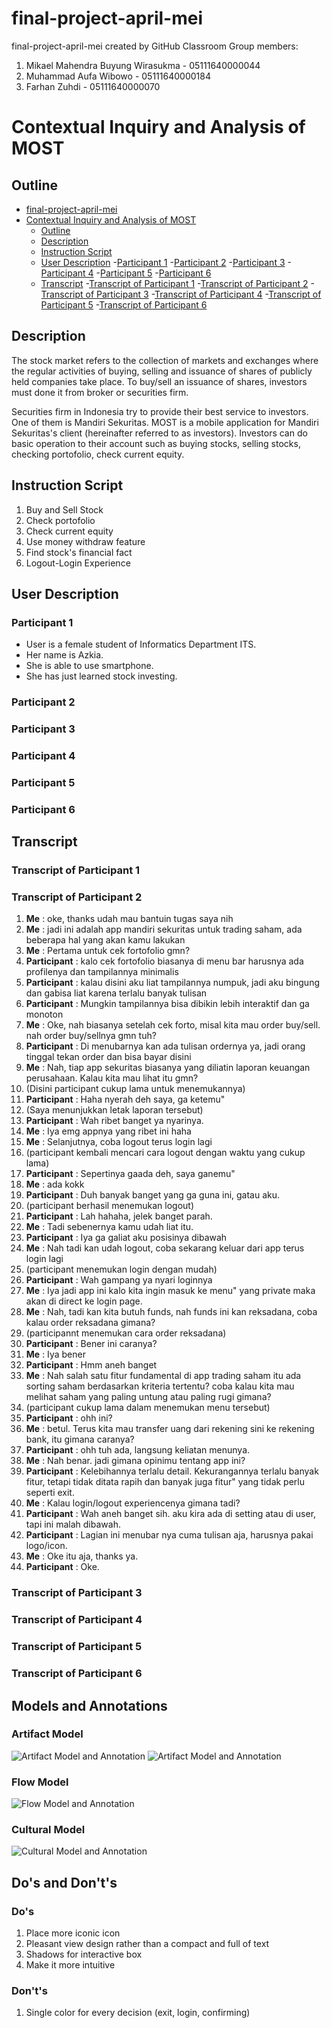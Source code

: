 # final-project-april-mei
final-project-april-mei created by GitHub Classroom
Group members:
1. Mikael Mahendra Buyung Wirasukma - 05111640000044
2. Muhammad Aufa Wibowo - 05111640000184
3. Farhan Zuhdi - 05111640000070


# Contextual Inquiry and Analysis of MOST

## Outline

- [final-project-april-mei](#final-project-april-mei)
- [Contextual Inquiry and Analysis of MOST](#contextual-inquiry-and-analysis-of-most)
  - [Outline](#outline)
  - [Description](#description)
  - [Instruction Script](#instruction-script)
  - [User Description](#user-description)
      -[Participant 1](#Participant-1)
      -[Participant 2](#Participant-2)
      -[Participant 3](#Participant-3)
      -[Participant 4](#Participant-4)
      -[Participant 5](#Participant-5)
      -[Participant 6](#Participant-6)
  - [Transcript](#transcript)
      -[Transcript of Participant 1](Transcript-of-Participant-1)
      -[Transcript of Participant 2](Transcript-of-Participant-2)
      -[Transcript of Participant 3](Transcript-of-Participant-3)
      -[Transcript of Participant 4](Transcript-of-Participant-4)
      -[Transcript of Participant 5](Transcript-of-Participant-5)
      -[Transcript of Participant 6](Transcript-of-Participant-6)
    

## Description
The stock market refers to the collection of markets and exchanges where the regular activities of buying, selling and issuance of shares of publicly held companies take place. To buy/sell an issuance of shares, investors must done it from broker or securities firm.

Securities firm in Indonesia try to provide their best service to investors. One of them is Mandiri Sekuritas. MOST is a mobile application for Mandiri Sekuritas's client (hereinafter referred to as investors). Investors can do basic operation to their account such as buying stocks, selling stocks, checking portofolio, check current equity.

## Instruction Script

1.  Buy and Sell Stock
2.	Check portofolio
3.	Check current equity
4.	Use money withdraw feature
5.	Find stock's financial fact
6.  Logout-Login Experience
## User Description
### Participant 1
- User is a female student of Informatics Department ITS.
- Her name is Azkia.
- She is able to use smartphone.
- She has just learned stock investing.
### Participant 2

### Participant 3

### Participant 4

### Participant 5

### Participant 6

## Transcript
### Transcript of Participant 1

### Transcript of Participant 2
1.	**Me** : oke, thanks udah mau bantuin tugas saya nih
2.	**Me** : jadi ini adalah app mandiri sekuritas untuk trading saham, ada beberapa hal yang akan kamu lakukan
3.	**Me** : Pertama untuk cek fortofolio gmn?
4.	**Participant** : kalo cek fortofolio biasanya di menu bar harusnya ada profilenya dan tampilannya minimalis
5.	**Participant** : kalau disini aku liat tampilannya numpuk, jadi aku bingung dan gabisa liat karena terlalu banyak tulisan
6.	**Participant** : Mungkin tampilannya bisa dibikin lebih interaktif dan ga monoton
7.	**Me** : Oke, nah biasanya setelah cek forto, misal kita mau order buy/sell. nah order buy/sellnya gmn tuh?
8.	**Participant** : Di menubarnya kan ada tulisan ordernya ya, jadi orang tinggal tekan order dan bisa bayar disini
9.	**Me** : Nah, tiap app sekuritas biasanya yang diliatin laporan keuangan perusahaan. Kalau kita mau lihat itu gmn?
10.	(Disini participant cukup lama untuk menemukannya)
11.	**Participant** : Haha nyerah deh saya, ga ketemu"
12.	(Saya menunjukkan letak laporan tersebut)
13.	**Participant** : Wah ribet banget ya nyarinya.
14.	**Me** : Iya emg appnya yang ribet ini haha
15.	**Me** : Selanjutnya, coba logout terus login lagi
16.	(participant kembali mencari cara logout dengan waktu yang cukup lama)
17.	**Participant** : Sepertinya gaada deh, saya ganemu"
18.	**Me** : ada kokk
19.	**Participant** : Duh banyak banget yang ga guna ini, gatau aku.
20.	(participant berhasil menemukan logout)
21.	**Participant** : Lah hahaha, jelek banget parah.
22.	**Me** : Tadi sebenernya kamu udah liat itu.
23.	**Participant** : Iya ga galiat aku posisinya dibawah
24.	**Me** : Nah tadi kan udah logout, coba sekarang keluar dari app terus login lagi
25.	(participant menemukan login dengan mudah)
26.	**Participant** : Wah gampang ya nyari loginnya
27.	**Me** : Iya jadi app ini kalo kita ingin masuk ke menu" yang private maka akan di direct ke login page.
28.	**Me** : Nah, tadi kan kita butuh funds, nah funds ini kan reksadana, coba kalau order reksadana gimana?
29.	(participannt menemukan cara order reksadana)
30.	**Participant** : Bener ini caranya?
31.	**Me** : Iya bener
32.	**Participant** : Hmm aneh banget
33.	**Me** : Nah salah satu fitur fundamental di app trading saham itu ada sorting saham berdasarkan kriteria tertentu? coba kalau kita mau melihat saham yang paling untung atau paling rugi gimana?
34.	(participant cukup lama dalam menemukan menu tersebut)
35.	**Participant** : ohh ini?
36.	**Me** : betul. Terus kita mau transfer uang dari rekening sini ke rekening bank, itu gimana caranya?
37.	**Participant** : ohh tuh ada, langsung keliatan menunya.
38.	**Me** : Nah benar. jadi gimana opinimu tentang app ini?
39.	**Participant** : Kelebihannya terlalu detail. Kekurangannya terlalu banyak fitur, tetapi tidak ditata rapih dan banyak juga fitur" yang tidak perlu seperti exit.
40.	**Me** : Kalau login/logout experiencenya gimana tadi?
41.	**Participant** : Wah aneh banget sih. aku kira ada di setting atau di user, tapi ini malah dibawah.
42.	**Participant** : Lagian ini menubar nya cuma tulisan aja, harusnya pakai logo/icon.
43.	**Me** : Oke itu aja, thanks ya.
44.	**Participant** : Oke.

### Transcript of Participant 3

### Transcript of Participant 4

### Transcript of Participant 5

### Transcript of Participant 6

## Models and Annotations
### Artifact Model
![Artifact Model and Annotation](img/most123.jpg)
![Artifact Model and Annotation](img/most456.jpg)

### Flow Model
![Flow Model and Annotation](img/flowdiagram.jpg)
### Cultural Model
![Cultural Model and Annotation](img/cultural.jpg)
## Do's and Don't's
### Do's

1. Place more iconic icon
2. Pleasant view design rather than a compact and full of text
3. Shadows for interactive box
4. Make it more intuitive 
  
### Don't's

1. Single color for every decision (exit, login, confirming) 
